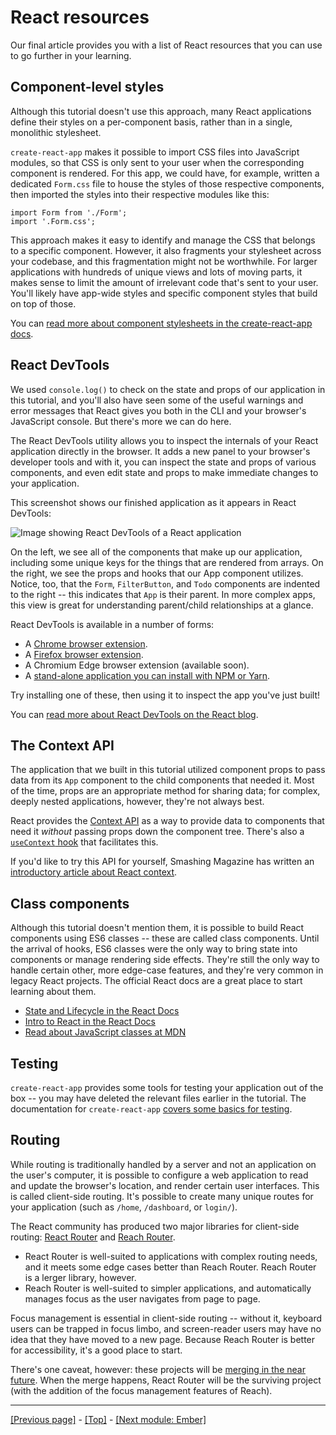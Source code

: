 # React resources

Our final article provides you with a list of React resources that you can use to go further in your learning.

## Component-level styles

Although this tutorial doesn't use this approach, many React applications define their styles on a per-component basis, rather than in a single, monolithic stylesheet.

`create-react-app` makes it possible to import CSS files into JavaScript modules, so that CSS is only sent to your user when the corresponding component is rendered. For this app, we could have, for example, written a dedicated `Form.css` file to house the styles of those respective components, then imported the styles into their respective modules like this:
```
import Form from './Form';
import '.Form.css';
```
This approach makes it easy to identify and manage the CSS that belongs to a specific component. However, it also fragments your stylesheet across your codebase, and this fragmentation might not be worthwhile. For larger applications with hundreds of unique views and lots of moving parts, it makes sense to limit the amount of irrelevant code that's sent to your user. You'll likely have app-wide styles and specific component styles that build on top of those.

You can [read more about component stylesheets in the create-react-app docs](https://create-react-app.dev/docs/adding-a-stylesheet/).

## React DevTools

We used `console.log()` to check on the state and props of our application in this tutorial, and you'll also have seen some of the useful warnings and error messages that React gives you both in the CLI and your browser's JavaScript console. But there's more we can do here.

The React DevTools utility allows you to inspect the internals of your React application directly in the browser. It adds a new panel to your browser's developer tools and with it, you can inspect the state and props of various components, and even edit state and props to make immediate changes to your application.

This screenshot shows our finished application as it appears in React DevTools:

![Image showing React DevTools of a React application](https://developer.mozilla.org/en-US/docs/Learn/Tools_and_testing/Client-side_JavaScript_frameworks/React_resources/react-devtools.png)

On the left, we see all of the components that make up our application, including some unique keys for the things that are rendered from arrays. On the right, we see the props and hooks that our App component utilizes. Notice, too, that the `Form`, `FilterButton`, and `Todo` components are indented to the right -- this indicates that `App` is their parent. In more complex apps, this view is great for understanding parent/child relationships at a glance.

React DevTools is available in a number of forms:

* A [Chrome browser extension](https://chrome.google.com/webstore/detail/react-developer-tools/fmkadmapgofadopljbjfkapdkoienihi?hl=en).
* A [Firefox browser extension](https://addons.mozilla.org/en-US/firefox/addon/react-devtools/).
* A Chromium Edge browser extension (available soon).
* A [stand-alone application you can install with NPM or Yarn](https://www.npmjs.com/package/react-devtools).

Try installing one of these, then using it to inspect the app you've just built!

You can [read more about React DevTools on the React blog](https://reactjs.org/blog/2019/08/15/new-react-devtools.html).

## The Context API

The application that we built in this tutorial utilized component props to pass data from its `App` component to the child components that needed it. Most of the time, props are an appropriate method for sharing data; for complex, deeply nested applications, however, they're not always best.

React provides the [Context API](https://reactjs.org/docs/context.html) as a way to provide data to components that need it *without* passing props down the component tree. There's also a [`useContext` hook](https://reactjs.org/docs/hooks-reference.html#usecontext) that facilitates this.

If you'd like to try this API for yourself, Smashing Magazine has written an [introductory article about React context](https://www.smashingmagazine.com/2020/01/introduction-react-context-api/).

## Class components

Although this tutorial doesn't mention them, it is possible to build React components using ES6 classes -- these are called class components. Until the arrival of hooks, ES6 classes were the only way to bring state into components or manage rendering side effects. They're still the only way to handle certain other, more edge-case features, and they're very common in legacy React projects. The official React docs are a great place to start learning about them.

* [State and Lifecycle in the React Docs](https://reactjs.org/docs/state-and-lifecycle.html)
* [Intro to React in the React Docs](https://reactjs.org/tutorial/tutorial.html)
* [Read about JavaScript classes at MDN](https://developer.mozilla.org/en-US/docs/Web/JavaScript/Reference/Classes)

## Testing

`create-react-app` provides some tools for testing your application out of the box -- you may have deleted the relevant files earlier in the tutorial. The documentation for `create-react-app` [covers some basics for testing](https://create-react-app.dev/docs/running-tests/).

## Routing

While routing is traditionally handled by a server and not an application on the user's computer, it is possible to configure a web application to read and update the browser's location, and render certain user interfaces. This is called client-side routing. It's possible to create many unique routes for your application (such as `/home`, `/dashboard`, or `login/`).

The React community has produced two major libraries for client-side routing: [React Router](https://reactrouter.com/) and [Reach Router](https://reach.tech/router/).

* React Router is well-suited to applications with complex routing needs, and it meets some edge cases better than Reach Router. Reach Router is a lerger library, however.
* Reach Router is well-suited to simpler applications, and automatically manages focus as the user navigates from page to page.

Focus management is essential in client-side routing -- without it, keyboard users can be trapped in focus limbo, and screen-reader users may have no idea that they have moved to a new page. Because Reach Router is better for accessibility, it's a good place to start.

There's one caveat, however: these projects will be [merging in the near future](https://reacttraining.com/blog/reach-react-router-future/). When the merge happens, React Router will be the surviving project (with the addition of the focus management features of Reach).

<hr>

[[Previous page]](https://github.com/AndrewSRea/My_Learning_Port/tree/main/JavaScript/Tools_and_Testing/Client-side_Frameworks/React/React_Accessibility#accessibility-in-react) - [[Top]](https://github.com/AndrewSRea/My_Learning_Port/tree/main/JavaScript/Tools_and_Testing/Client-side_Frameworks/React/React_Resources#react-resources) - [[Next module: Ember]]()